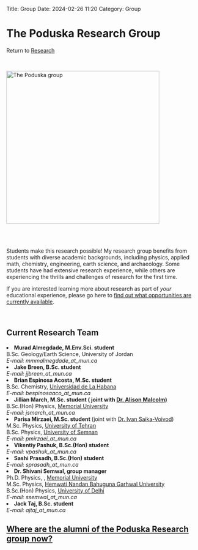 Title: Group
Date: 2024-02-26 11:20
Category: Group

<h1>The Poduska Research Group </h1>
<div class = "small italics">
Return to <a href="research.html">Research</a>
</div>
<p><br></p>
<p><img src="../images/grp_photo2023small.jpeg" title="The Poduska group"height="400"></p>
<p><br></p>
<p><br>
Students make this research possible! My research group benefits from students with diverse academic backgrounds, including physics, applied math, chemistry, engineering, earth science, and archaeology. Some students have had extensive research experience, while others are experiencing the thrills and challenges of research for the first time. </p>
<p>If you are interested learning more about research as part of <i>your</i> educational experience, please go here to <a href="research.html">find out what opportunities are currently available</a>. </p>
<p><br></p>
<h2>Current Research Team</h2>

<!--<li><b>Tyler Bartlett, M.Sc. student </b>  (joint with <a href="https://www.mun.ca/physics/our_people/faculty/leblanc.php">Dr. James LeBlanc</a>) 
<br> B.Sc. (Honours) Physics, <a href="http://www.mun.ca/">Memorial University</a>
<br><i>E-mail: tsb504_at_mun.ca</i></li>
</li>
-->
<li><b>Murad Almegdade, M.Env.Sci. student</b>
<br>B.Sc. Geology/Earth Science, University of Jordan
<br><i>E-mail: mmmalmegdade_at_mun.ca</i></li>
</li>
                
<li><b>Jake Breen, B.Sc. student </b>  
<br><i>E-mail: jjbreen_at_mun.ca</i></li>
</li>

<li><b>Brian Espinosa Acosta, M.Sc. student </b> 
<br> B.Sc. Chemistry, <a href="https:/www.uh.cu/">Universidad de La Habana</a>
<br><i>E-mail: bespinosaaco_at_mun.ca</i></li>
</li>

<li><b>Jillian March, M.Sc. student ( joint with <a href="http://www.esd.mun.ca/~amalcolm/">Dr. Alison Malcolm)</a></b> 
<br>B.Sc.(Hon) Physics, <a href="http://www.mun.ca/">Memorial University</a> 
<br><i>E-mail: jsmarch_at_mun.ca</i></li>
        
<li><b>Parisa Mirzaei, M.Sc. student </b> (joint with <a href="https://www.physics.mun.ca/~saika/">Dr. Ivan Saika-Voivod</a>) 
<br> M.Sc. Physics, <a href="https://   ut.ac.ir/">University of Tehran</a> 
<br> B.Sc. Physics, <a href="https://english.semnan.ac.ir/">University of Semnan</a>
<br><i>E-mail: pmirzaei_at_mun.ca</i></li>
</li>
        
<li><b>Vikentiy Pashuk, B.Sc.(Hon) student  </b>  
<br><i>E-mail: vpashuk_at_mun.ca</i></li>
</li>

<li><b>Sashi Prasadh, B.Sc.(Hon) student  </b>  
<br><i>E-mail: sprasadh_at_mun.ca</i></li>
</li>    

<li><b>Dr. Shivani Semwal, group manager  </b> 
<br> Ph.D. Physics, , <a href="http://www.mun.ca/">Memorial University</a>
<br> M.Sc. Physics, <a href="https://www.hnbgu.ac.in/">Hemwati Nandan Bahuguna Garhwal University</a>
<br> B.Sc.(Hon) Physics, <a href="https://www.du.ac.in/">University of Delhi</a>
<br><i>E-mail: ssemwal_at_mun.ca</i></li>
</li>       
        
<li><b>Jack Taj, B.Sc. student </b>  
<br><i>E-mail: ajtaj_at_mun.ca</i></li>
</li>
<h2><a href="alumni.html"> Where are the alumni of the Poduska Research group now?</a></h2>




